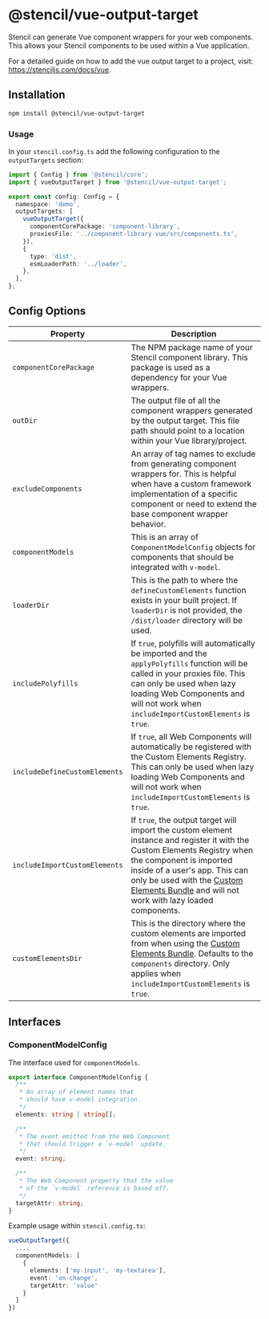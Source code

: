 # @stencil/vue-output-target

Stencil can generate Vue component wrappers for your web components. This allows your Stencil components to be used within a Vue application.

For a detailed guide on how to add the vue output target to a project, visit: https://stenciljs.com/docs/vue.

## Installation

```bash
npm install @stencil/vue-output-target
```

### Usage

In your `stencil.config.ts` add the following configuration to the `outputTargets` section:

```ts
import { Config } from '@stencil/core';
import { vueOutputTarget } from '@stencil/vue-output-target';

export const config: Config = {
  namespace: 'demo',
  outputTargets: [
    vueOutputTarget({
      componentCorePackage: 'component-library',
      proxiesFile: '../component-library-vue/src/components.ts',
    }),
    {
      type: 'dist',
      esmLoaderPath: '../loader',
    },
  ],
};
```

## Config Options

| Property                      | Description                                                                                                                                                                                                                                                                                                                      |
| ----------------------------- | -------------------------------------------------------------------------------------------------------------------------------------------------------------------------------------------------------------------------------------------------------------------------------------------------------------------------------- |
| `componentCorePackage`        | The NPM package name of your Stencil component library. This package is used as a dependency for your Vue wrappers.                                                                                                                                                                                                              |
| `outDir`                 | The output file of all the component wrappers generated by the output target. This file path should point to a location within your Vue library/project.                                                                                                                                                                         |
| `excludeComponents`           | An array of tag names to exclude from generating component wrappers for. This is helpful when have a custom framework implementation of a specific component or need to extend the base component wrapper behavior.                                                                                                              |
| `componentModels`             | This is an array of `ComponentModelConfig` objects for components that should be integrated with `v-model`.                                                                                                                                                                                                                      |
| `loaderDir`                   | This is the path to where the `defineCustomElements` function exists in your built project. If `loaderDir` is not provided, the `/dist/loader` directory will be used.                                                                                                                                                           |
| `includePolyfills`            | If `true`, polyfills will automatically be imported and the `applyPolyfills` function will be called in your proxies file. This can only be used when lazy loading Web Components and will not work when `includeImportCustomElements` is `true`.                                                                                |
| `includeDefineCustomElements` | If `true`, all Web Components will automatically be registered with the Custom Elements Registry. This can only be used when lazy loading Web Components and will not work when `includeImportCustomElements` is `true`.                                                                                                         |
| `includeImportCustomElements` | If `true`, the output target will import the custom element instance and register it with the Custom Elements Registry when the component is imported inside of a user's app. This can only be used with the [Custom Elements Bundle](https://stenciljs.com/docs/custom-elements) and will not work with lazy loaded components. |
| `customElementsDir`           | This is the directory where the custom elements are imported from when using the [Custom Elements Bundle](https://stenciljs.com/docs/custom-elements). Defaults to the `components` directory. Only applies when `includeImportCustomElements` is `true`.                                                                        |

## Interfaces

### ComponentModelConfig

The interface used for `componentModels`.

```typescript
export interface ComponentModelConfig {
  /**
   * An array of element names that
   * should have v-model integration.
   */
  elements: string | string[];

  /**
   * The event emitted from the Web Component
   * that should trigger a `v-model` update.
   */
  event: string;

  /**
   * The Web Component property that the value
   * of the `v-model` reference is based off.
   */
  targetAttr: string;
}
```

Example usage within `stencil.config.ts`:

```typescript
vueOutputTarget({
  ...,
  componentModels: [
    {
      elements: ['my-input', 'my-textarea'],
      event: 'on-change',
      targetAttr: 'value'
    }
  ]
})
```
